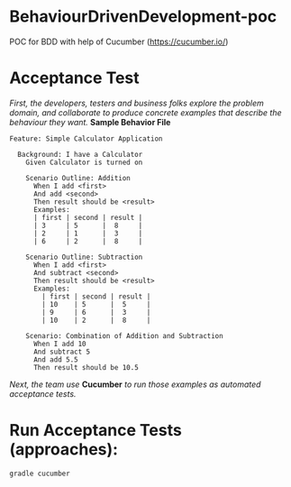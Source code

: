 # BehaviourDrivenDevelopment-poc
POC for BDD with help of Cucumber (https://cucumber.io/)

# Acceptance Test

*First, the developers, testers and business folks explore the problem domain, and collaborate to produce concrete examples that describe the behaviour they want.*
**Sample Behavior File**
```
Feature: Simple Calculator Application

  Background: I have a Calculator
    Given Calculator is turned on

    Scenario Outline: Addition
      When I add <first>
      And add <second>
      Then result should be <result>
      Examples:
      | first | second | result |
      | 3     | 5      |  8     |
      | 2     | 1      |  3     |
      | 6     | 2      |  8     |

    Scenario Outline: Subtraction
      When I add <first>
      And subtract <second>
      Then result should be <result>
      Examples:
        | first | second | result |
        | 10    | 5      |  5     |
        | 9     | 6      |  3     |
        | 10    | 2      |  8     |

    Scenario: Combination of Addition and Subtraction
      When I add 10
      And subtract 5
      And add 5.5
      Then result should be 10.5
```
*Next, the team use* **Cucumber** *to run those examples as automated acceptance tests.*

# Run Acceptance Tests (approaches):

```
gradle cucumber
```
